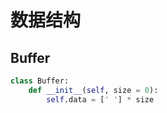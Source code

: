 # 数据结构
## Buffer
```python
class Buffer:
    def __init__(self, size = 0):
        self.data = [' '] * size
    
```